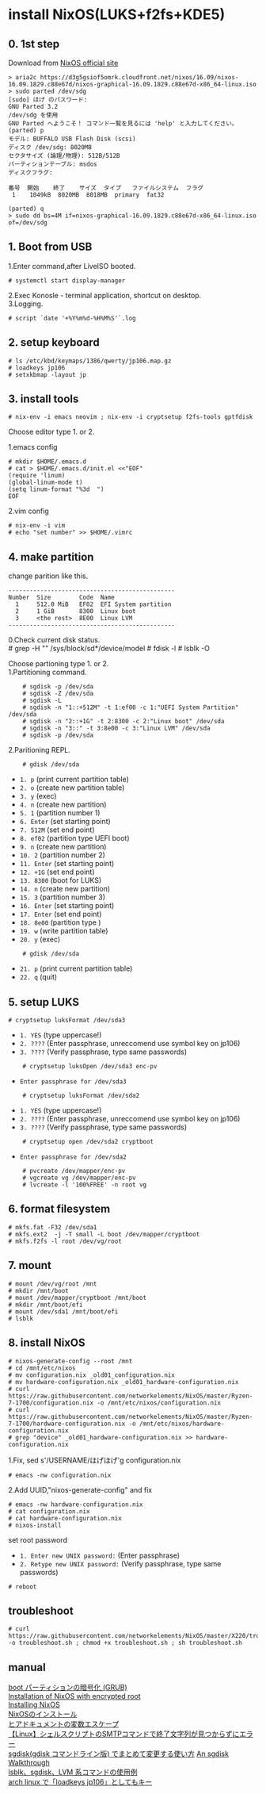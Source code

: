 # install NixOS(LUKS+f2fs+KDE5)
## 0. 1st step
Download from [NixOS official site](http://nixos.org/nixos/download.html)  

    > aria2c https://d3g5gsiof5omrk.cloudfront.net/nixos/16.09/nixos-16.09.1829.c88e67d/nixos-graphical-16.09.1829.c88e67d-x86_64-linux.iso  
    > sudo parted /dev/sdg
    [sudo] ほげ のパスワード: 
    GNU Parted 3.2
    /dev/sdg を使用
    GNU Parted へようこそ！ コマンド一覧を見るには 'help' と入力してください。
    (parted) p                                                                    
    モデル: BUFFALO USB Flash Disk (scsi)
    ディスク /dev/sdg: 8020MB
    セクタサイズ (論理/物理): 512B/512B
    パーティションテーブル: msdos
    ディスクフラグ: 

    番号  開始    終了    サイズ  タイプ   ファイルシステム  フラグ
     1    1049kB  8020MB  8018MB  primary  fat32

    (parted) q 
    > sudo dd bs=4M if=nixos-graphical-16.09.1829.c88e67d-x86_64-linux.iso of=/dev/sdg

## 1. Boot from USB
1.Enter command,after LiveISO booted.  

    # systemctl start display-manager

2.Exec Konosle - terminal application, shortcut on desktop.  
3.Logging.  

    # script `date '+%Y%m%d-%H%M%S'`.log

## 2. setup keyboard

    # ls /etc/kbd/keymaps/1386/qwerty/jp106.map.gz
    # loadkeys jp106
    # setxkbmap -layout jp

## 3. install tools
    # nix-env -i emacs neovim ; nix-env -i cryptsetup f2fs-tools gptfdisk

Choose editor type 1. or 2.  

1.emacs config  
```
# mkdir $HOME/.emacs.d
# cat > $HOME/.emacs.d/init.el <<"EOF"
(require 'linum)
(global-linum-mode t)
(setq linum-format "%3d  ")
EOF
```
2.vim config  
```
# nix-env -i vim
# echo "set number" >> $HOME/.vimrc 
```


## 4. make partition
change parition like this.  
```
-----------------------------------------------
Number  Size        Code  Name
  1     512.0 MiB   EF02  EFI System partition
  2     1 GiB       8300  Linux boot
  3     <the rest>  8E00  Linux LVM
-----------------------------------------------
```
0.Check current disk status.  
    # grep -H "" /sys/block/sd*/device/model
    # fdisk -l
    # lsblk -O
 
Choose partioning type 1. or 2.  
1.Partitioning command.  
```
    # sgdisk -p /dev/sda
    # sgdisk -Z /dev/sda
    # sgdisk -L
    # sgdisk -n "1::+512M" -t 1:ef00 -c 1:"UEFI System Partition" /dev/sda
    # sgdisk -n "2::+1G" -t 2:8300 -c 2:"Linux boot" /dev/sda
    # sgdisk -n "3::" -t 3:8e00 -c 3:"Linux LVM" /dev/sda
    # sgdisk -p /dev/sda
```  
2.Paritioning REPL.  
```
    # gdisk /dev/sda
```
- `1. p` (print current partition table)
- `2. o` (create new partition table)
- `3. y` (exec)
- `4. n` (create new partition)
- `5. 1` (partition number 1)
- `6. Enter` (set starting point)
- `7. 512M` (set end point)
- `8. ef02` (partition type UEFI boot)
- `9. n` (create new partition)
- `10. 2` (partition number 2)
- `11. Enter` (set starting point)
- `12. +1G` (set end point)
- `13. 8300` (boot for LUKS)
- `14. n` (create new partition)
- `15. 3` (partition number 3)
- `16. Enter` (set starting point)
- `17. Enter` (set end point)
- `18. 8e00` (partition type  )
- `19. w` (write partition table)
- `20. y` (exec)  
```
    # gdisk /dev/sda
```
- `21. p` (print current partition table)
- `22. q` (quit)

## 5. setup LUKS 

    # cryptsetup luksFormat /dev/sda3
- `1. YES` (type uppercase!)
- `2. ????` (Enter passphrase, unreccomend use symbol key on jp106)
- `3. ????` (Verify passphrase, type same passwords)
```    
    # cryptsetup luksOpen /dev/sda3 enc-pv  
```
- `Enter passphrase for /dev/sda3`
```
    # cryptsetup luksFormat /dev/sda2  
```
- `1. YES` (type uppercase!)
- `2. ????` (Enter passphrase, unreccomend use symbol key on jp106)
- `3. ????` (Verify passphrase, type same passwords)
```    
    # cryptsetup open /dev/sda2 cryptboot 
```
- `Enter passphrase for /dev/sda2`
```
    # pvcreate /dev/mapper/enc-pv
    # vgcreate vg /dev/mapper/enc-pv
    # lvcreate -l '100%FREE' -n root vg
```

## 6. format filesystem


    # mkfs.fat -F32 /dev/sda1  
    # mkfs.ext2  -j -T small -L boot /dev/mapper/cryptboot  
    # mkfs.f2fs -l root /dev/vg/root  


## 7. mount

    # mount /dev/vg/root /mnt
    # mkdir /mnt/boot
    # mount /dev/mapper/cryptboot /mnt/boot
    # mkdir /mnt/boot/efi
    # mount /dev/sda1 /mnt/boot/efi
    # lsblk
    
## 8. install NixOS

    # nixos-generate-config --root /mnt
    # cd /mnt/etc/nixos
    # mv configuration.nix _old01_configuration.nix
    # mv hardware-configuration.nix _old01_hardware-configuration.nix
    # curl https://raw.githubusercontent.com/networkelements/NixOS/master/Ryzen-7-1700/configuration.nix -o /mnt/etc/nixos/configuration.nix
    # curl https://raw.githubusercontent.com/networkelements/NixOS/master/Ryzen-7-1700/hardware-configuration.nix -o /mnt/etc/nixos/hardware-configuration.nix
    # grep "device" _old01_hardware-configuration.nix >> hardware-configuration.nix

1.Fix, sed s'/USERNAME/ほげほげ'g  configuration.nix

    # emacs -nw configuration.nix

2.Add UUID,"nixos-generate-config" and fix

    # emacs -nw hardware-configuration.nix
    # cat configuration.nix
    # cat hardware-configuration.nix
    # nixos-install
set root password
- `1. Enter new UNIX password:` (Enter passphrase)
- `2. Retype new UNIX password:` (Verify passphrase, type same passwords)
```
# reboot
```

troubleshoot
-------------
    # curl https://raw.githubusercontent.com/networkelements/NixOS/master/X220/troubleshoot.sh -o troubleshoot.sh ; chmod +x troubleshoot.sh ; sh troubleshoot.sh 

manual
-------
[boot パーティションの暗号化 (GRUB)](https://wiki.archlinuxjp.org/index.php/Dm-crypt/システム全体の暗号化#boot_.E3.83.91.E3.83.BC.E3.83.86.E3.82.A3.E3.82.B7.E3.83.A7.E3.83.B3.E3.81.AE.E6.9A.97.E5.8F.B7.E5.8C.96_.28GRUB.29)  
[Installation of NixOS with encrypted root](https://gist.github.com/martijnvermaat/76f2e24d0239470dd71050358b4d5134)  
[Installing NixOS](https://chris-martin.org/2015/installing-nixos)  
[NixOSのインストール](https://github.com/Tokyo-NixOS/Tokyo-NixOS-Meetup-Wiki/wiki/install)  
[ヒアドキュメントの変数エスケープ](http://qiita.com/mofmofneko/items/bf003d14670644dd6197)  
[【Linux】シェルスクリプトのSMTPコマンドで終了文字列が見つからずにエラー](http://ameblo.jp/i-am-pleasure/entry-12041629875.html)  
[sgdisk(gdisk コマンドライン版) でまとめて変更する使い方](http://takuya-1st.hatenablog.jp/entry/2016/12/16/183718)
[An sgdisk Walkthrough](http://www.rodsbooks.com/gdisk/sgdisk-walkthrough.html)  
[lsblk、sgdisk、LVM 系コマンドの使用例](http://qiita.com/blp1526/items/0a88299d4bd841d01e3f)  
[arch linux で「loadkeys jp106」としてもキー](https://detail.chiebukuro.yahoo.co.jp/qa/question_detail/q12163403022)
